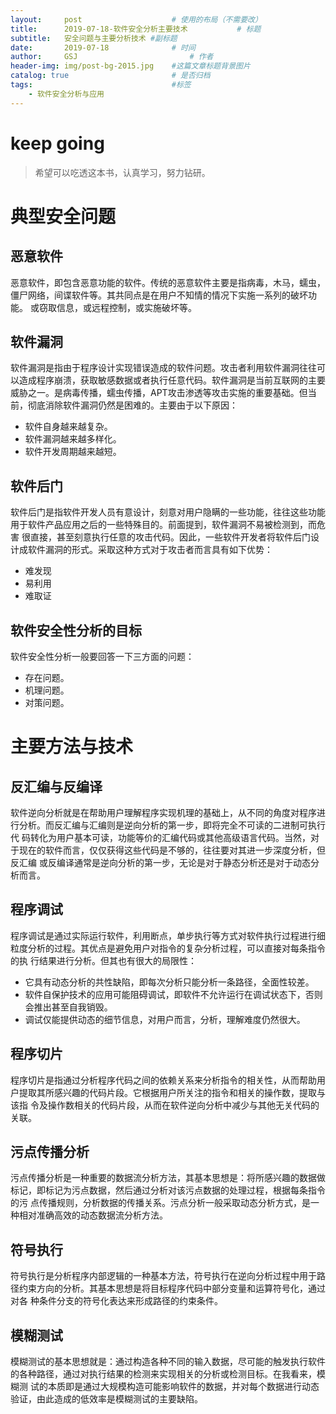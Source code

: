 ```yaml
---
layout:     post   				    # 使用的布局（不需要改）
title:      2019-07-18-软件安全分析主要技术			# 标题 
subtitle:   安全问题与主要分析技术 #副标题
date:       2019-07-18 				# 时间
author:     GSJ 						# 作者
header-img: img/post-bg-2015.jpg 	#这篇文章标题背景图片
catalog: true 						# 是否归档
tags:								#标签
    - 软件安全分析与应用
---
```


# keep going
>希望可以吃透这本书，认真学习，努力钻研。
# 典型安全问题
## 恶意软件
恶意软件，即包含恶意功能的软件。传统的恶意软件主要是指病毒，木马，蠕虫，僵尸网络，间谍软件等。其共同点是在用户不知情的情况下实施一系列的破坏功能。
或窃取信息，或远程控制，或实施破坏等。<br>
## 软件漏洞
软件漏洞是指由于程序设计实现错误造成的软件问题。攻击者利用软件漏洞往往可以造成程序崩溃，获取敏感数据或者执行任意代码。软件漏洞是当前互联网的主要
威胁之一。是病毒传播，蠕虫传播，APT攻击渗透等攻击实施的重要基础。但当前，彻底消除软件漏洞仍然是困难的。主要由于以下原因：<br>
- 软件自身越来越复杂。
- 软件漏洞越来越多样化。
- 软件开发周期越来越短。
## 软件后门
软件后门是指软件开发人员有意设计，刻意对用户隐瞒的一些功能，往往这些功能用于软件产品应用之后的一些特殊目的。前面提到，软件漏洞不易被检测到，而危害
很直接，甚至刻意执行任意的攻击代码。因此，一些软件开发者将软件后门设计成软件漏洞的形式。采取这种方式对于攻击者而言具有如下优势：<br>
- 难发现
- 易利用
- 难取证
## 软件安全性分析的目标
软件安全性分析一般要回答一下三方面的问题：<br>
- 存在问题。
- 机理问题。
- 对策问题。
# 主要方法与技术
## 反汇编与反编译
软件逆向分析就是在帮助用户理解程序实现机理的基础上，从不同的角度对程序进行分析。而反汇编与汇编则是逆向分析的第一步，即将完全不可读的二进制可执行代
码转化为用户基本可读，功能等价的汇编代码或其他高级语言代码。当然，对于现在的软件而言，仅仅获得这些代码是不够的，往往要对其进一步深度分析，但反汇编
或反编译通常是逆向分析的第一步，无论是对于静态分析还是对于动态分析而言。<br>
## 程序调试
程序调试是通过实际运行软件，利用断点，单步执行等方式对软件执行过程进行细粒度分析的过程。其优点是避免用户对指令的复杂分析过程，可以直接对每条指令的执
行结果进行分析。但其也有很大的局限性：<br>
- 它具有动态分析的共性缺陷，即每次分析只能分析一条路径，全面性较差。
- 软件自保护技术的应用可能阻碍调试，即软件不允许运行在调试状态下，否则会推出甚至自我销毁。
- 调试仅能提供动态的细节信息，对用户而言，分析，理解难度仍然很大。
## 程序切片
程序切片是指通过分析程序代码之间的依赖关系来分析指令的相关性，从而帮助用户提取其所感兴趣的代码片段。它根据用户所关注的指令和相关的操作数，提取与该指
令及操作数相关的代码片段，从而在软件逆向分析中减少与其他无关代码的关联。<br>
## 污点传播分析
污点传播分析是一种重要的数据流分析方法，其基本思想是：将所感兴趣的数据做标记，即标记为污点数据，然后通过分析对该污点数据的处理过程，根据每条指令的污
点传播规则，分析数据的传播关系。污点分析一般采取动态分析方式，是一种相对准确高效的动态数据流分析方法。<br>
## 符号执行
符号执行是分析程序内部逻辑的一种基本方法，符号执行在逆向分析过程中用于路径约束方向的分析。其基本思想是将目标程序代码中部分变量和运算符号化，通过对各
种条件分支的符号化表达来形成路径的约束条件。<br>
## 模糊测试
模糊测试的基本思想就是：通过构造各种不同的输入数据，尽可能的触发执行软件的各种路径，通过对执行结果的检测来实现相关的分析或检测目标。在我看来，模糊测
试的本质即是通过大规模构造可能影响软件的数据，并对每个数据进行动态验证，由此造成的低效率是模糊测试的主要缺陷。
